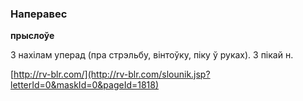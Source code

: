 ### Наперавес
**прыслоўе**

З нахілам уперад (пра стрэльбу, вінтоўку, піку ў руках). З пікай н.

<a rel="author">[http://rv-blr.com/](http://rv-blr.com/slounik.jsp?letterId=0&maskId=0&pageId=1818)</a>
